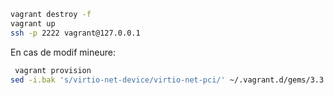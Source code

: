 ```bash
vagrant destroy -f
vagrant up
ssh -p 2222 vagrant@127.0.0.1
```

En cas de modif mineure:
```bash
 vagrant provision
sed -i.bak 's/virtio-net-device/virtio-net-pci/' ~/.vagrant.d/gems/3.3.8/gems/vagrant-qemu-0.3.12/lib/vagrant-qemu/config.rb

